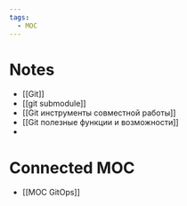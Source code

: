 ```yaml
---
tags:
  - MOC
---
```

# Notes
- [[Git]]
- [[git submodule]]
- [[Git инструменты совместной работы]]
- [[Git полезные функции и возможности]]
- 

# Connected MOC
- [[MOC GitOps]]